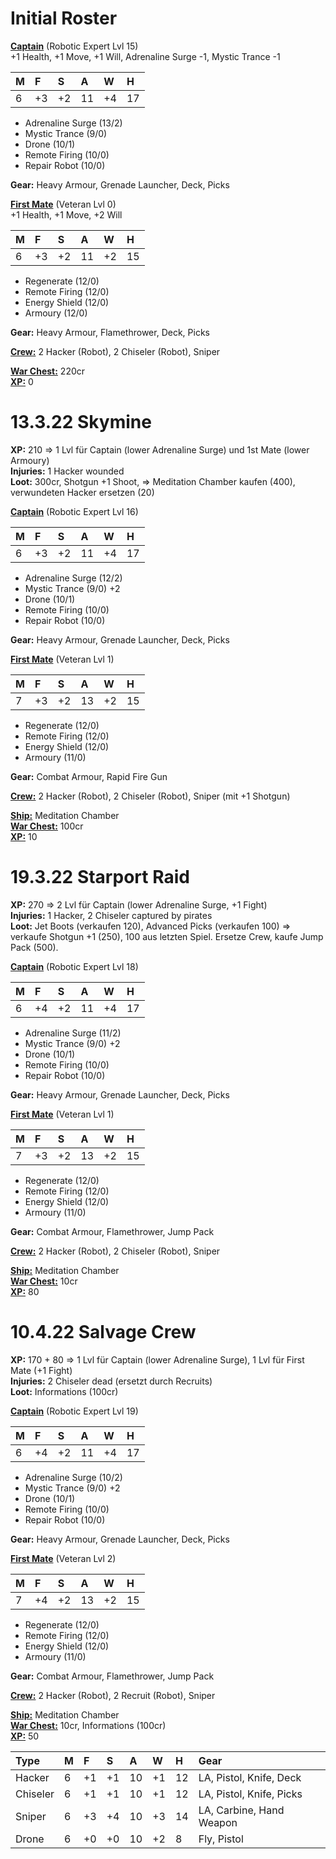 # Initial Roster
<ins>**Captain**</ins> (Robotic Expert Lvl 15)  
+1 Health, +1 Move, +1 Will, Adrenaline Surge -1, Mystic Trance -1  

|**M**|**F**|**S**|**A**|**W**|**H**|
|:---|:---|:---|:---|:---|:---|
|6|+3|+2|11|+4|17|

 - Adrenaline Surge (13/2)  
 - Mystic Trance (9/0)  
 - Drone (10/1)  
 - Remote Firing (10/0)  
 - Repair Robot (10/0)  

**Gear:** Heavy Armour, Grenade Launcher, Deck, Picks  

<ins>**First Mate**</ins> (Veteran Lvl 0)  
+1 Health, +1 Move, +2 Will 

|**M**|**F**|**S**|**A**|**W**|**H**|
|:---|:---|:---|:---|:---|:---|
|6|+3|+2|11|+2|15|

 - Regenerate (12/0)  
 - Remote Firing (12/0)  
 - Energy Shield (12/0)  
 - Armoury (12/0)  

**Gear:** Heavy Armour, Flamethrower, Deck, Picks

<ins>**Crew:**</ins> 2 Hacker (Robot), 2 Chiseler (Robot), Sniper

<ins>**War Chest:**</ins> 220cr  
<ins>**XP:**</ins> 0

# 13.3.22 Skymine
**XP:** 210 => 1 Lvl für Captain (lower Adrenaline Surge) und 1st Mate (lower Armoury)  
**Injuries:** 1 Hacker wounded  
**Loot:** 300cr, Shotgun +1 Shoot, => Meditation Chamber kaufen (400), verwundeten Hacker ersetzen (20)  

<ins>**Captain**</ins> (Robotic Expert Lvl 16)  

|**M**|**F**|**S**|**A**|**W**|**H**|
|:---|:---|:---|:---|:---|:---|
|6|+3|+2|11|+4|17|

 - Adrenaline Surge (12/2)  
 - Mystic Trance (9/0) +2  
 - Drone (10/1)  
 - Remote Firing (10/0)  
 - Repair Robot (10/0)  

**Gear:** Heavy Armour, Grenade Launcher, Deck, Picks  

<ins>**First Mate**</ins> (Veteran Lvl 1)  

|**M**|**F**|**S**|**A**|**W**|**H**|
|:---|:---|:---|:---|:---|:---|
|7|+3|+2|13|+2|15|

 - Regenerate (12/0)  
 - Remote Firing (12/0)  
 - Energy Shield (12/0)  
 - Armoury (11/0)  

**Gear:** Combat Armour, Rapid Fire Gun  

<ins>**Crew:**</ins> 2 Hacker (Robot), 2 Chiseler (Robot), Sniper (mit +1 Shotgun)  

<ins>**Ship:**</ins> Meditation Chamber  
<ins>**War Chest:**</ins> 100cr  
<ins>**XP:**</ins> 10

# 19.3.22 Starport Raid
**XP:** 270 => 2 Lvl für Captain (lower Adrenaline Surge, +1 Fight)  
**Injuries:** 1 Hacker, 2 Chiseler captured by pirates  
**Loot:** Jet Boots (verkaufen 120), Advanced Picks (verkaufen 100) => verkaufe Shotgun +1 (250), 100 aus letzten Spiel. Ersetze Crew, kaufe Jump Pack (500). 

<ins>**Captain**</ins> (Robotic Expert Lvl 18)  

|**M**|**F**|**S**|**A**|**W**|**H**|
|:---|:---|:---|:---|:---|:---|
|6|+4|+2|11|+4|17|

 - Adrenaline Surge (11/2)  
 - Mystic Trance (9/0) +2  
 - Drone (10/1)  
 - Remote Firing (10/0)  
 - Repair Robot (10/0)  

**Gear:** Heavy Armour, Grenade Launcher, Deck, Picks  

<ins>**First Mate**</ins> (Veteran Lvl 1)  

|**M**|**F**|**S**|**A**|**W**|**H**|
|:---|:---|:---|:---|:---|:---|
|7|+3|+2|13|+2|15|

 - Regenerate (12/0)  
 - Remote Firing (12/0)  
 - Energy Shield (12/0)  
 - Armoury (11/0)  

**Gear:** Combat Armour, Flamethrower, Jump Pack  

<ins>**Crew:**</ins> 2 Hacker (Robot), 2 Chiseler (Robot), Sniper  

<ins>**Ship:**</ins> Meditation Chamber  
<ins>**War Chest:**</ins> 10cr  
<ins>**XP:**</ins> 80

# 10.4.22 Salvage Crew
**XP:** 170 + 80 => 1 Lvl für Captain (lower Adrenaline Surge), 1 Lvl für First Mate (+1 Fight)  
**Injuries:** 2 Chiseler dead (ersetzt durch Recruits)  
**Loot:** Informations (100cr)  

<ins>**Captain**</ins> (Robotic Expert Lvl 19)  

|**M**|**F**|**S**|**A**|**W**|**H**|
|:---|:---|:---|:---|:---|:---|
|6|+4|+2|11|+4|17|

 - Adrenaline Surge (10/2)  
 - Mystic Trance (9/0) +2  
 - Drone (10/1)  
 - Remote Firing (10/0)  
 - Repair Robot (10/0)  

**Gear:** Heavy Armour, Grenade Launcher, Deck, Picks  

<ins>**First Mate**</ins> (Veteran Lvl 2)  

|**M**|**F**|**S**|**A**|**W**|**H**|
|:---|:---|:---|:---|:---|:---|
|7|+4|+2|13|+2|15|

 - Regenerate (12/0)  
 - Remote Firing (12/0)  
 - Energy Shield (12/0)  
 - Armoury (11/0)  

**Gear:** Combat Armour, Flamethrower, Jump Pack  

<ins>**Crew:**</ins> 2 Hacker (Robot), 2 Recruit (Robot), Sniper  

<ins>**Ship:**</ins> Meditation Chamber  
<ins>**War Chest:**</ins> 10cr, Informations (100cr)  
<ins>**XP:**</ins> 50

|**Type**|**M**|**F**|**S**|**A**|**W**|**H**|**Gear**|
|:---|:---|:---|:---|:---|:---|:---|:---|
|Hacker|6|+1|+1|10|+1|12|LA, Pistol, Knife, Deck|
|Chiseler|6|+1|+1|10|+1|12|LA, Pistol, Knife, Picks|
|Sniper|6|+3|+4|10|+3|14|LA, Carbine, Hand Weapon|
|Drone|6|+0|+0|10|+2|8|Fly, Pistol|
